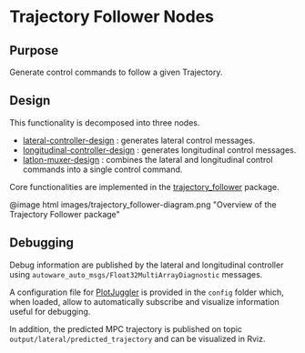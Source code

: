# Trajectory Follower Nodes

## Purpose

Generate control commands to follow a given Trajectory.

## Design

This functionality is decomposed into three nodes.

- [lateral-controller-design](lateral_controller-design.md) : generates lateral control messages.
- [longitudinal-controller-design](longitudinal_controller-design.md) : generates longitudinal control messages.
- [latlon-muxer-design](latlon_muxer-design.md) : combines the lateral and longitudinal control commands
  into a single control command.

Core functionalities are implemented in the [trajectory_follower](../../../trajectory_follower/design/trajectory_follower-design.md/#trajectory-follower) package.

@image html images/trajectory_follower-diagram.png "Overview of the Trajectory Follower package"

## Debugging

Debug information are published by the lateral and longitudinal controller using `autoware_auto_msgs/Float32MultiArrayDiagnostic` messages.

A configuration file for [PlotJuggler](https://github.com/facontidavide/PlotJuggler) is provided in the `config` folder which, when loaded, allow to automatically subscribe and visualize information useful for debugging.

In addition, the predicted MPC trajectory is published on topic `output/lateral/predicted_trajectory` and can be visualized in Rviz.
